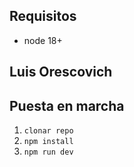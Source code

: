 ## Requisitos

- node 18+

## Luis Orescovich

## Puesta en marcha

1. `clonar repo`
2. `npm install`
3. `npm run dev`
